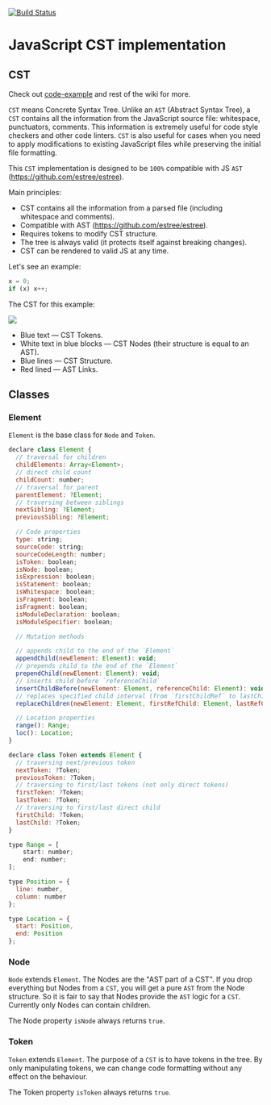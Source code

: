[![Build Status](https://travis-ci.org/cst/cst.svg?branch=master)](https://travis-ci.org/cst/cst)

# JavaScript CST implementation

## CST

Check out [code-example](https://github.com/cst/cst/wiki/How-to-add-a-property-to-an-object) and rest of the wiki for more.

`CST` means Concrete Syntax Tree. Unlike an `AST` (Abstract Syntax Tree), a `CST` contains all the information
from the JavaScript source file: whitespace, punctuators, comments. This information is extremely useful for
code style checkers and other code linters. `CST` is also useful for cases when you need to apply modifications
to existing JavaScript files while preserving the initial file formatting.

This `CST` implementation is designed to be `100%` compatible with JS `AST` (https://github.com/estree/estree).

Main principles:

* CST contains all the information from a parsed file (including whitespace and comments).
* Compatible with AST (https://github.com/estree/estree).
* Requires tokens to modify CST structure.
* The tree is always valid (it protects itself against breaking changes).
* CST can be rendered to valid JS at any time.

Let's see an example:

```js
x = 0;
if (x) x++;
```

The CST for this example:

![](https://raw.githubusercontent.com/cst/cst/master/docs/cst-example.png)

* Blue text — CST Tokens.
* White text in blue blocks — CST Nodes (their structure is equal to an AST).
* Blue lines — CST Structure.
* Red lined — AST Links.

## Classes

### Element

`Element` is the base class for `Node` and `Token`.

```js
declare class Element {
  // traversal for children
  childElements: Array<Element>;
  // direct child count
  childCount: number;
  // traversal for parent
  parentElement: ?Element;
  // traversing between siblings
  nextSibling: ?Element;
  previousSibling: ?Element;

  // Code properties
  type: string;
  sourceCode: string;
  sourceCodeLength: number;
  isToken: boolean;
  isNode: boolean;
  isExpression: boolean;
  isStatement: boolean;
  isWhitespace: boolean;
  isFragment: boolean;
  isFragment: boolean;
  isModuleDeclaration: boolean;
  isModuleSpecifier: boolean;

  // Mutation methods

  // appends child to the end of the `Element`
  appendChild(newElement: Element): void;
  // prepends child to the end of the `Element`
  prependChild(newElement: Element): void;
  // inserts child before `referenceChild`
  insertChildBefore(newElement: Element, referenceChild: Element): void;
  // replaces specified child interval (from `firstChildRef` to lastChildRef`) with specified child.
  replaceChildren(newElement: Element, firstRefChild: Element, lastRefChild: Element): void;

  // Location properties
  range(): Range;
  loc(): Location;
}

declare class Token extends Element {
  // traversing next/previous token
  nextToken: ?Token;
  previousToken: ?Token;
  // traversing to first/last tokens (not only direct tokens)
  firstToken: ?Token;
  lastToken: ?Token;
  // traversing to first/last direct child
  firstChild: ?Token;
  lastChild: ?Token;
}

type Range = [
    start: number;
    end: number;
];

type Position = {
  line: number,
  column: number
};

type Location = {
  start: Position,
  end: Position
};
```

### Node

`Node` extends `Element`. The Nodes are the "AST part of a CST". If you drop everything but Nodes from a `CST`, you will
get a pure `AST` from the Node structure. So it is fair to say that Nodes provide the `AST` logic for a `CST`. Currently
only Nodes can contain children.

The Node property `isNode` always returns `true`.

### Token

`Token` extends `Element`. The purpose of a `CST` is to have tokens in the tree. By only manipulating tokens,
we can change code formatting without any effect on the behaviour.

The Token property `isToken` always returns `true`.
